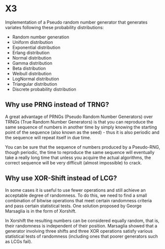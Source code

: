 # X3

Implementation of a Pseudo random number generator that generates variates following these probability distributions:
- Random number generation
- Uniform distribution
- Exponential distribution
- Erlang distribution
- Normal distribution
- Gamma distribution
- Beta distribution
- Weibull distribution
- LogNormal distribution
- Triangular distribution
- Discrete probability distribution

## Why use PRNG instead of TRNG?

A great advantage of PRNGs (Pseudo Random Number Generators) over TRNGs (True Random Number Generators) is that you can reproduce the same sequence of numbers in another time by simply knowing the starting point of the sequence (also known as the seed) - thus it is also periodic and the sequence will repeat itself in due time. 

You can be sure that the sequence of numbers produced by a Pseudo-RNG, though periodic, the time to reproduce the same sequence will eventually take a really long time that unless you acquire the actual algorithms, the correct sequence will be very difficult (almost impossible) to crack.

## Why use XOR-Shift instead of LCG?

In some cases it is useful to use fewer operations and still achieve an acceptable degree of randomness. To do this, we need to find a small combination of bitwise operations that meet certain randomness criteria and pass certain statistical tests. One solution proposed by George Marsaglia is in the form of Xorshift. 

In Xorshift the resulting numbers can be considered equally random, that is, their randomness is independent of their position. Marsaglia showed that a generator involving three shifts and three XOR operations satisfy various statistical tests of randomness (including ones that poorer generators such as LCGs fail).